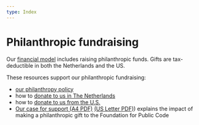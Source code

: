 ```yaml
---
type: Index
---
```


# Philanthropic fundraising

Our [financial model](https://about.publiccode.net/organization/financial-model.html) includes raising philanthropic funds. Gifts are tax-deductible in both the Netherlands and the US.

These resources support our philanthropic fundraising:

* [our philanthropy policy](../../organization/philanthropy.md)
* how to [donate to us in The Netherlands](donating-netherlands.md)
* how to [donate to us from the U.S.](donating-united-states.md)
* [Our case for support (A4 PDF)](https://files.publiccode.net/nextcloud/index.php/s/Cb2BN2mn9jzggRz#pdfviewer) [(US Letter PDF)](https://files.publiccode.net/nextcloud/index.php/s/oGrom5RXzii2Zso#pdfviewer)) explains the impact of making a philanthropic gift to the Foundation for Public Code
